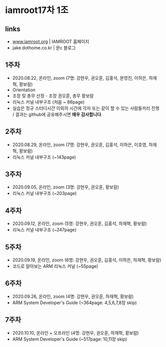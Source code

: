 # iamroot17차 1조

## links
- www.iamroot.org | IAMROOT 홈페이지
- jake.dothome.co.kr | 문c 블로그

## 1주차
- 2020.08.22, 온라인, zoom (7명: 강현우, 권오훈, 김홍석, 문영진, 이하은, 하재혁, 황보람)
- Orientation
- 조장 및 총무 선정 - 조장 권오훈, 총무 황보람
- 리눅스 커널 내부구조 (처음 ~ 86page)
- 실습은 정규 스터디시간 이외의 시간에 각자 또는 같이 할 수 있는 사람들끼리 진행 / 결과는 github에 공유해주시면 **매우 감사합니다**.

## 2주차
- 2020.08.29, 온라인, zoom (7명: 강현우, 권오훈, 김홍석, 이하은, 이호영, 하재혁, 황보람)
- 리눅스 커널 내부구조 (~143page)

## 3주차
- 2020.09.05, 온라인, zoom (3명: 강현우, 권오훈, 황보람)
- 리눅스 커널 내부구조 (~203page)

## 4주차
- 2020.09.12, 온라인, zoom (5명: 강현우, 권오훈, 김홍석, 하재혁, 황보람)
- 리눅스 커널 내부구조 (~247page)

## 5주차
- 2020.09.19, 온라인, zoom (6명: 강현우, 권오훈, 김홍석, 이하은, 하재혁, 황보람)
- 코드로 알아보는 ARM 리눅스 커널 (~55page)

## 6주차
- 2020.09.26, 온라인, zoom (4명: 강현우, 권오훈, 하재혁, 황보람)
- ARM System Developer's Guide (~364page: 4,5,6,7,8장 skip)

## 7주차
- 2020.10.10, 온라인 + 오프라인 (4명: 강현우, 권오훈, 하재혁, 황보람)
- ARM System Developer's Guide (~517page: 10,11장 skip)

